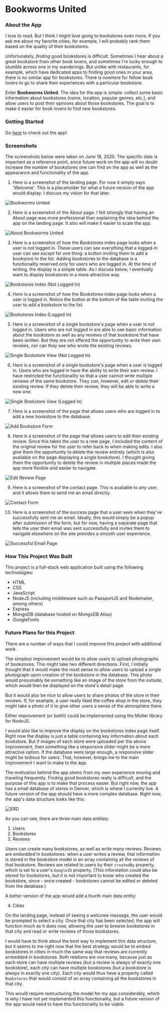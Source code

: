 # Bookworms United

### About the App

I love to read. But I think I might love going to bookstores even more. If you ask me about my favorite cities, for example, I will probably rank them based on the quality of their bookstores. 

Unfortunately, *finding* good bookstores is difficult. Sometimes I hear about a great bookstore from other book lovers, and sometimes I'm lucky enough to stumble across one in my wanderings. But unlike with restaurants, for example, which have dedicated apps to finding good ones in your area, there is no similar app for bookstores. There is nowhere for fellow book lovers to go to share their experiences with a particular bookstore.

Enter **Bookworms United**. The idea for the app is simple: collect some basic information about bookstores (name, location, popular genres, etc.), and allow users to post their opinions about those bookstores. The goal is to make it easier for book lovers to find new bookstores.

### Getting Started

Go [here](https://bookworms-united.herokuapp.com/) to check out the app!

### Screenshots

The screenshots below were taken on June 18, 2020. The specific date is important as a reference point, since future work on the app will no doubt increase the number of bookstores one can find on the app as well as the appearance and functionality of the app.

1. Here is a screenshot of the landing page. For now it simply says 'Welcome'. This is a placeholder for what a future version of the app would display. I discuss my vision for that later.

![Bookworms United](https://i.imgur.com/waB16m0.jpg)

2. Here is a screenshot of the About page. I felt strongly that having an About page was more professional than explaining the idea behind the app on the landing page. It also will make it easier to scale the app.

![About Bookworms United](https://i.imgur.com/josKmsT.jpg)

3. Here is a screenshot of how the Bookstores index page looks when a user is *not* logged in. These users can see everything that a logged-in user can see *except* for one thing: a button inviting them to add a bookstore to the list. Adding bookstores to the database is a functionality reserved only for users who are logged in. At the time of writing, the display is a simple table. As I discuss below, I eventually want to display bookstores in a more attractive way.

![Bookstores Index (Not Logged In)](https://i.imgur.com/yGMdsG5.jpg)

4. Here is a screenshot of how the Bookstores index page looks when a user *is* logged in. Notice the button at the bottom of the table inviting the user to add a bookstore to the list.

![Bookstores Index (Logged In)](https://i.imgur.com/7Z9FyEC.jpg)

5. Here is a screenshot of a single bookstore's page when a user is *not* logged in. Users who are not logged in are able to see basic information about the bookstore as well as any reviews of that bookstore that have been written. But they are not offered the opportunity to write their own reviews, nor can they see who wrote the existing reviews.

![Single Bookstore View (Not Logged In)](https://i.imgur.com/QasmcnW.jpg)

6. Here is a screenshot of a single bookstore's page when a user *is* logged in. Users who are logged in have the ability to write their own review. I have restricted the functionality so that a user cannot write multiple reviews of the same bookstore. They *can*, however, edit or delete their existing review. If they delete their review, they will be able to write a new one.

![Single Bookstore View (Logged In)](https://i.imgur.com/TGqzT96.jpg)

7. Here is a screenshot of the page that allows users who are logged in to add a new bookstore to the database.

![Add Bookstore Form](https://i.imgur.com/oB04SX6.jpg)

8. Here is a screenshot of the page that allows users to edit their existing review. Since this takes the user to a new page, I included the content of the original review for the user to refer back to when making edits. I also give them the opportunity to delete the review entirely (which is also available on the page displaying a single bookstore). I thought giving them the opportunity to delete the review in multiple places made the app more flexible and easier to navigate.

![Edit Review Page](https://i.imgur.com/ycpe9r2.jpg)

9. Here is a screenshot of the contact page. This is available to any user, and it allows them to send me an email directly.

![Contact Form](https://i.imgur.com/DCrbDMW.jpg)

10. Here is a screenshot of the success page that a user sees when they've successfully sent me an email. Ideally, this would simply be a popup after submission of the form, but for now, having a separate page that tells the user their email was sent successfully and invites them to navigate elsewhere on the site provides a smooth user experience.

![Successful Email Page](https://i.imgur.com/HdN07Jo.jpg)

### How This Project Was Built

This project is a full-stack web application built using the following technologies:

* HTML
* CSS
* JavaScript
* NodeJS (including middleware such as PassportJS and Nodemailer, among others)
* Express
* MongoDB (database hosted on MongoDB Atlas)
* GoogleFonts

### Future Plans for this Project

There are a number of ways that I could improve this project with additional work.

The simplest improvement would be to allow users to upload photographs of bookstores. This might take two different directions. First, I initially thought that it would make the most sense to allow users to upload a single photograph upon creation of the bookstore in the database. This photo would presumably be something like an image of the store from the outside, which would then be displayed on the store's detail page.

But it would also be nice to allow users to share photos of the store in their reviews. If, for example, a user really liked the coffee shop in the store, they might take a photo of it to give other users a sense of the atmosphere there.

Either improvement (or both!) could be implemented using the Multer library for NodeJS.

I would also like to improve the display on the bookstores index page itself. Right now the display is just a table containing key information about each bookstore. But if images of each store were uploaded per the above improvement, then something like a responsive slider might be a more attractive option. If the database were large enough, a responsive slider might be tedious for users. That, however, brings me to the main improvement I want to make to the app.

The motivation behind the app stems from my own experience moving and traveling frequently. Finding good bookstores really is difficult, and the purpose of this app is to make that process easier. But right now, the app has a small database of stores in Denver, which is where I currently live. A future version of the app should have a more complex database. Right now, the app's data structure looks like this:

![ERD](https://i.imgur.com/6ChmFgi.jpg)

As you can see, there are three main data entities:

1. Users
2. Bookstores
3. Reviews

Users can create many bookstores, as well as write many reviews. Reviews are *embedded* in bookstores: when a user writes a review, that information is stored in the bookstore model in an array containing all the reviews of that bookstore. Reviews are related to users by their `createdBy` property, which is set to a user's `GoogleID` property. (This information could also be stored for bookstores, but it is not important to know who created the bookstore, since - once created - bookstores cannot be edited or deleted from the database.)

A better version of the app would add a fourth main data entity:

4. Cities

On the landing page, instead of seeing a welcome message, the user would be prompted to select a city. Once that city has been selected, the app will function much as it does now, allowing the user to browse bookstores in that city and read or write reviews of those bookstores.

I would have to think about the best way to implement this data structure, but it seems to me right now that the best strategy would be to embed bookstores in cities in much the same way that reviews are currently embedded in bookstores. Both relations are one:many, because just as each store can have multiple reviews (but a review is always of exactly one bookstore), each city can have multiple bookstores (but a bookstore is always in exactly one city). Each city would thus have a property called `Bookstores` that would consist of an array containing all the bookstores in that city.

This would require restructuring the model for my app considerably, which is why I have not yet implemented this functionality, but a future version of the app would need to have this functionality to be viable.